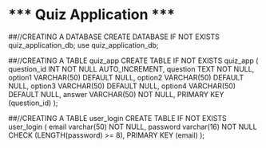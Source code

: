 # *** Quiz Application ***

##//CREATING A DATABASE
CREATE DATABASE IF NOT EXISTS quiz_application_db;
use quiz_application_db;

##//CREATING A TABLE quiz_app
CREATE TABLE IF NOT EXISTS quiz_app (
question_id INT NOT NULL AUTO_INCREMENT,
question TEXT NOT NULL,
option1 VARCHAR(50) DEFAULT NULL,
option2 VARCHAR(50) DEFAULT NULL,
option3 VARCHAR(50) DEFAULT NULL,
option4 VARCHAR(50) DEFAULT NULL,
answer VARCHAR(50) NOT NULL,
PRIMARY KEY (question_id)
);

##//CREATING A TABLE user_login
CREATE TABLE IF NOT EXISTS user_login (
email varchar(50) NOT NULL,
password varchar(16) NOT NULL CHECK (LENGTH(password) >= 8),
PRIMARY KEY (email)
);
